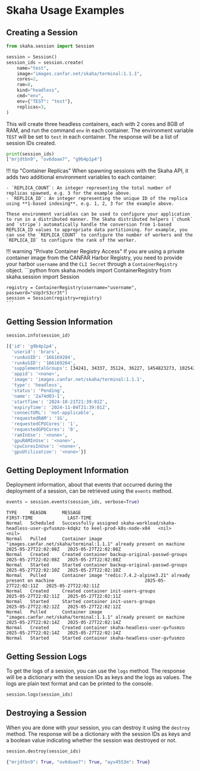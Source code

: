 # Skaha Usage Examples

## Creating a Session

```python title="Create a session"
from skaha.session import Session

session = Session()
session_ids = session.create(
    name="test",
    image="images.canfar.net/skaha/terminal:1.1.1",
    cores=2,
    ram=8,
    kind="headless",
    cmd="env",
    env={"TEST": "test"},
    replicas=3,
)
```

This will create three headless containers, each with 2 cores and 8GB of RAM, and run the command `env` in each container. The environment variable `TEST` will be set to `test` in each container. The response will be a list of session IDs created.

```python
print(session_ids)
["mrjdtbn9", "ov6doae7", "g9b4p1p4"]
```

!!! tip "Container Replicas"
    When spawning sessions with the Skaha API, it adds two additional environment variables to each container:

    - `REPLICA_COUNT`: An integer representing the total number of replicas spawned, e.g. 3 for the example above.
    - `REPLICA_ID`: An integer representing the unique ID of the replica using **1-based indexing**, e.g. 1, 2, 3 for the example above.

    These environment variables can be used to configure your application to run in a distributed manner. The Skaha distributed helpers (`chunk` and `stripe`) automatically handle the conversion from 1-based REPLICA_ID values to appropriate data partitioning. For example, you can use the `REPLICA_COUNT` to configure the number of workers and the `REPLICA_ID` to configure the rank of the worker.

!!! warning "Private Container Registry Access"
    If you are using a private container image from the CANFAR Harbor Registry, you need to provide your harbor `username` and the `CLI Secret` through a `ContainerRegistry` object.
    ```python
    from skaha.models import ContainerRegistry
    from skaha.session import Session

    registry = ContainerRegistry(username="username", password="sUp3rS3cr3t")
    session = Session(registry=registry)
    ```

## Getting Session Information

```python title="Get session information"
session.info(session_id)
```

```bash title="Session Information"
[{'id': 'g9b4p1p4',
  'userid': 'brars',
  'runAsUID': '166169204',
  'runAsGID': '166169204',
  'supplementalGroups': [34241, 34337, 35124, 36227, 1454823273, 1025424273],
  'appid': '<none>',
  'image': 'images.canfar.net/skaha/terminal:1.1.1',
  'type': 'headless',
  'status': 'Pending',
  'name': '2a74d03-1',
  'startTime': '2024-10-21T21:39:01Z',
  'expiryTime': '2024-11-04T21:39:01Z',
  'connectURL': 'not-applicable',
  'requestedRAM': '1G',
  'requestedCPUCores': '1',
  'requestedGPUCores': '0',
  'ramInUse': '<none>',
  'gpuRAMInUse': '<none>',
  'cpuCoresInUse': '<none>',
  'gpuUtilization': '<none>'}]
```

## Getting Deployment Information

Deployment information, about that events that occurred during the deployment of a session, can be retrieved using the `events` method.

```python title="Get deployment information"
events = session.events(session_ids, verbose=True)
```

```
TYPE     REASON      MESSAGE                                                                                              FIRST-TIME             LAST-TIME
Normal   Scheduled   Successfully assigned skaha-workload/skaha-headless-user-gvfusmzo-kdqkz to keel-prod-k8s-node-x04   <nil>                  <nil>
Normal   Pulled      Container image "images.canfar.net/skaha/terminal:1.1.1" already present on machine                  2025-05-27T22:02:08Z   2025-05-27T22:02:08Z
Normal   Created     Created container backup-original-passwd-groups                                                      2025-05-27T22:02:08Z   2025-05-27T22:02:08Z
Normal   Started     Started container backup-original-passwd-groups                                                      2025-05-27T22:02:10Z   2025-05-27T22:02:10Z
Normal   Pulled      Container image "redis:7.4.2-alpine3.21" already present on machine                                  2025-05-27T22:02:11Z   2025-05-27T22:02:11Z
Normal   Created     Created container init-users-groups                                                                  2025-05-27T22:02:11Z   2025-05-27T22:02:11Z
Normal   Started     Started container init-users-groups                                                                  2025-05-27T22:02:12Z   2025-05-27T22:02:12Z
Normal   Pulled      Container image "images.canfar.net/skaha/terminal:1.1.1" already present on machine                  2025-05-27T22:02:14Z   2025-05-27T22:02:14Z
Normal   Created     Created container skaha-headless-user-gvfusmzo                                                      2025-05-27T22:02:14Z   2025-05-27T22:02:14Z
Normal   Started     Started container skaha-headless-user-gvfusmzo
```

## Getting Session Logs

To get the logs of a session, you can use the `logs` method. The response will be a dictionary with the session IDs as keys and the logs as values.
The logs are plain text format and can be printed to the console.

```python title="Get session logs"
session.logs(session_ids)
```

## Destroying a Session

When you are done with your session, you can destroy it using the `destroy` method.
The response will be a dictionary with the session IDs as keys and a boolean value indicating whether the session was destroyed or not.

```python title="Destroy a session"
session.destroy(session_ids)
```

```python
{"mrjdtbn9": True, "ov6doae7": True, "ayv4553m": True}
```
